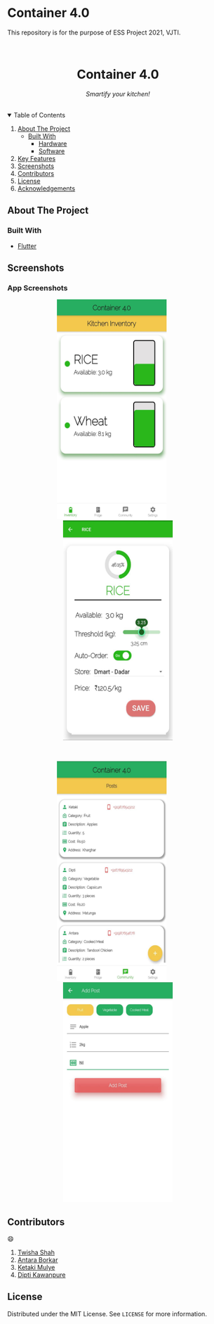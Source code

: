 # Container 4.0
 This repository is for the purpose of ESS Project 2021, VJTI.

<!-- PROJECT LOGO -->
<br />
<p align="center">
  <h1 align="center">Container 4.0</h1>
  <p align="center"> <i>
    Smartify your kitchen!
    </i>
    <br />
    <br />
  </p>
</p>



<!-- TABLE OF CONTENTS -->
<details open="open">
  <summary>Table of Contents</summary>
  <ol>
    <li>
      <a href="#about-the-project">About The Project</a>
      <ul>
        <li><a href="#built-with">Built With</a>
        <ul>
        <li><a href="#built-with">Hardware</a>
        <li><a href="#built-with">Software</a>
        </ul>
        </li>
      </ul>
    </li>
    <li><a href="#key-features">Key Features</a></li>
    <li><a href="#screenshots">Screenshots</a></li>
    <li><a href="#contributors">Contributors</a></li>
    <li><a href="#license">License</a></li>
    <li><a href="#acknowledgements">Acknowledgements</a></li>
  </ol>
</details>



<!-- ABOUT THE PROJECT -->
## About The Project
### Built With

* [Flutter](https://api.flutter.dev/)

<!-- USAGE EXAMPLES -->
## Screenshots

### App Screenshots

<p align="center">
  <img src="repo_assets/kitchen_main.jpeg" width="250" height="500" title="Kitchen Inventory Screen">&nbsp; &nbsp; &nbsp; &nbsp; 
  <img src="repo_assets/kitchen_description.jpeg" width="250" height="500" alt="Container Description Screen">
</p>
&nbsp; &nbsp; 
<p align="center">
 <img src="repo_assets/foodcommunity_main.jpeg" width="250" height="500" alt="cropping screen">&nbsp; &nbsp; &nbsp; &nbsp; 
  <img src="repo_assets/foodcommunity_addPost.jpeg" width="250" height="500" alt="output screen">
</p>

<!-- CONTRIBUTORS -->
## Contributors
:smile:
1) [Twisha Shah](https://github.com/high-functioning-sociopath)
2) [Antara Borkar](https://github.com/high-functioning-sociopath)
3) [Ketaki Mulye](https://github.com/high-functioning-sociopath)
4) [Dipti Kawanpure](https://github.com/high-functioning-sociopath)


<!-- LICENSE -->
## License

Distributed under the MIT License. See `LICENSE` for more information.




<!-- MARKDOWN LINKS & IMAGES -->
<!-- https://www.markdownguide.org/basic-syntax/#reference-style-links -->

